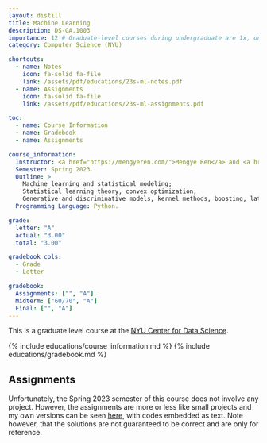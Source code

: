 ```yaml
---
layout: distill
title: Machine Learning
description: DS-GA.1003
importance: 12 # Graduate-level courses during undergraduate are 1x, only 12 supported
category: Computer Science (NYU)

shortcuts:
  - name: Notes
    icon: fa-solid fa-file
    link: /assets/pdf/educations/23s-ml-notes.pdf
  - name: Assignments
    icon: fa-solid fa-file
    link: /assets/pdf/educations/23s-ml-assignments.pdf

toc:
  - name: Course Information
  - name: Gradebook
  - name: Assignments

course_information:
  Instructor: <a href="https://mengyeren.com/">Mengye Ren</a> and <a href="https://www.ravid-shwartz-ziv.com/">Ravid Shwartz-Ziv</a>.
  Semester: Spring 2023.
  Outline: >
    Machine learning and statistical modeling;
    Statistical learning theory, convex optimization;
    Generative and discriminative models, kernel methods, boosting, latent variable models, etc.
  Programming Language: Python.

grade:
  letter: "A"
  actual: "3.00"
  total: "3.00"

gradebook_cols:
  - Grade
  - Letter

gradebook:
  Assignments: ["", "A"]
  Midterm: ["60/70", "A"]
  Final: ["", "A"]
---
```


This is a graduate level course at the [NYU Center for Data Science](https://cds.nyu.edu/).

{% include educations/course_information.md %}
{% include educations/gradebook.md %}

## Assignments

Unfortunately, the Spring 2023 semester of this course does not involve any project. However, the assignments are more or less like small projects and my own versions can be seen [here](/assets/pdf/educations/23s-ml-assignments.pdf), with codes embedded as text. Note however, that the solutions are not guaranteed to be correct and are only for reference.
